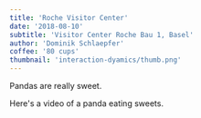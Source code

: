 ```yaml
---
title: 'Roche Visitor Center'
date: '2018-08-10'
subtitle: 'Visitor Center Roche Bau 1, Basel'
author: 'Dominik Schlaepfer'
coffee: '80 cups'
thumbnail: 'interaction-dyamics/thumb.png'
---
```


Pandas are really sweet.

Here's a video of a panda eating sweets.
